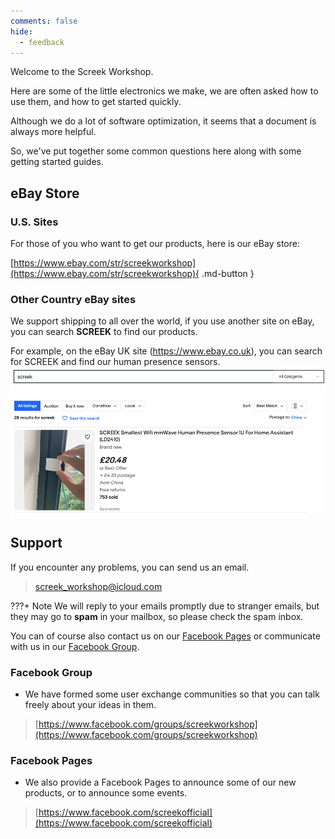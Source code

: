 ```yaml
---
comments: false
hide:
  - feedback
---
```

Welcome to the Screek Workshop.

Here are some of the little electronics we make, we are often asked how to use them, and how to get started quickly.    

Although we do a lot of software optimization, it seems that a document is always more helpful.    

So, we've put together some common questions here along with some getting started guides.    

## eBay Store
### U.S. Sites
For those of you who want to get our products, here is our eBay store:    

[https://www.ebay.com/str/screekworkshop](https://www.ebay.com/str/screekworkshop){ .md-button }

### Other Country eBay sites
We support shipping to all over the world, if you use another site on eBay, you can search **SCREEK** to find our products.

For example, on the eBay UK site (https://www.ebay.co.uk), you can search for SCREEK and find our human presence sensors.
![](assets/Pasted%20image%2020230705110324.png)

## Support

If you encounter any problems, you can send us an email.    
> screek_workshop@icloud.com

???+ Note
    We will reply to your emails promptly due to stranger emails, but they may go to **spam** in your mailbox, so please check the spam inbox.    

You can of course also contact us on our [Facebook Pages](#facebook-pages) or communicate with us in our [Facebook Group](#facebook-group).

### Facebook Group
- We have formed some user exchange communities so that you can talk freely about your ideas in them.  
 
> [https://www.facebook.com/groups/screekworkshop](https://www.facebook.com/groups/screekworkshop)

### Facebook Pages
- We also provide a Facebook Pages to announce some of our new products, or to announce some events.  

> [https://www.facebook.com/screekofficial](https://www.facebook.com/screekofficial)

